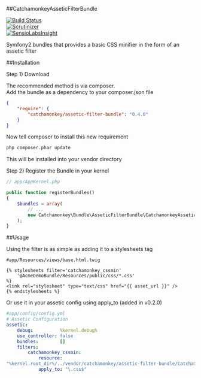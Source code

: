 ##CatchamonkeyAsseticFilterBundle

[![Build Status](https://secure.travis-ci.org/catchamonkey/CatchamonkeyAsseticFilterBundle.png?branch=master)](https://travis-ci.org/catchamonkey/CatchamonkeyAsseticFilterBundle)  
[![Scrutinizer](https://scrutinizer-ci.com/g/catchamonkey/CatchamonkeyAsseticFilterBundle/badges/quality-score.png?b=master)](https://travis-ci.org/catchamonkey/CatchamonkeyAsseticFilterBundle)  
[![SensioLabsInsight](https://insight.sensiolabs.com/projects/8223103c-1bf3-4c14-bf0e-784f8994eda3/small.png)](https://scrutinizer-ci.com/g/catchamonkey/CatchamonkeyAsseticFilterBundle/)


Symfony2 bundles that provides a basic CSS minifier in the form of an assetic filter

##Installation

Step 1) Download

The recommended method is via composer.  
Add the bundle as a dependency to your composer.json file

```json
{
    "require": {
        "catchamonkey/assetic-filter-bundle": "0.4.0"
    }
}
```

Now tell composer to install this new requirement

```bash
php composer.phar update
```

This will be installed into your vendor directory

Step 2) Register the Bundle in your kernel

```php
// app/AppKernel.php

public function registerBundles()
{
    $bundles = array(
        // ...
        new Catchamonkey\Bundle\AsseticFilterBundle\CatchamonkeyAsseticFilterBundle(),
    );
}
```

##Usage

Using the filter is as simple as adding it to a stylesheets tag

```smarty
#app/Resources/views/base.html.twig

{% stylesheets filter='catchamonkey_cssmin'
    '@AcmeDemoBundle/Resources/public/css/*.css'
%}
<link rel="stylesheet" type="text/css" href="{{ asset_url }}" />
{% endstylesheets %}
```


Or use it in your assetic config using apply_to (added in v0.2.0)

```yaml
#app/config/config.yml
# Assetic Configuration
assetic:
    debug:          %kernel.debug%
    use_controller: false
    bundles:        []
    filters:
        catchamonkey_cssmin:
            resource:
"%kernel.root_dir%/../vendor/catchamonkey/assetic-filter-bundle/Catchamonkey/Bundle/AsseticFilterBundle/Resources/config/services.xml"
            apply_to: "\.css$"
```
